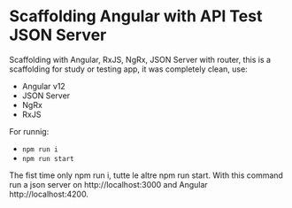 # Scaffolding Angular with API Test JSON Server
Scaffolding with Angular, RxJS, NgRx, JSON Server with router, this is a scaffolding for study or testing app,  it was completely clean, use:

- Angular v12
- JSON Server
- NgRx
- RxJS

For runnig:



- `npm run i`
- `npm run start`

The fist time only npm run i, tutte le altre npm run start. With this command run a json server on http://localhost:3000 and Angular http://localhost:4200.